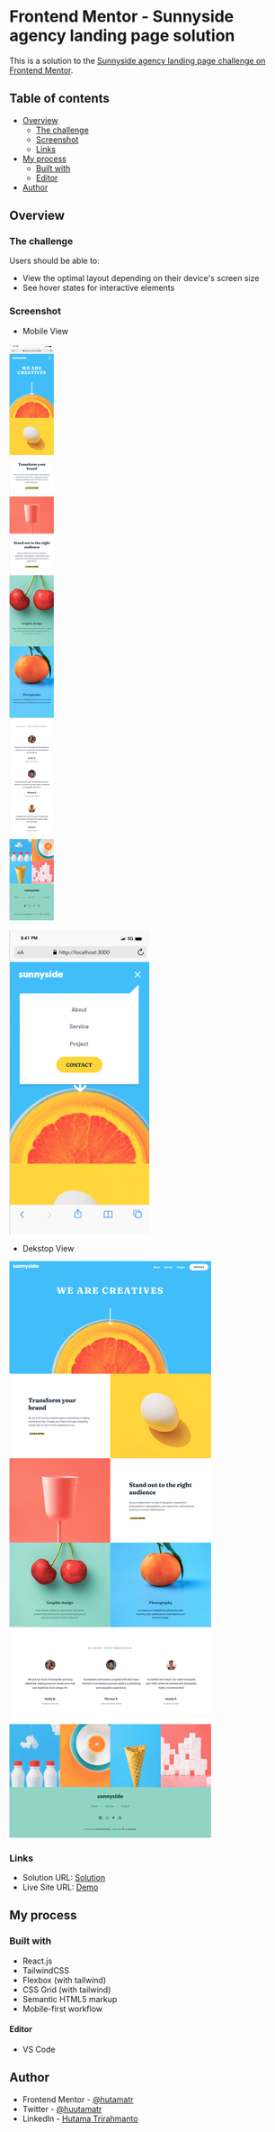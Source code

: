 # Frontend Mentor - Sunnyside agency landing page solution

This is a solution to the [Sunnyside agency landing page challenge on Frontend Mentor](https://www.frontendmentor.io/challenges/sunnyside-agency-landing-page-7yVs3B6ef).

## Table of contents

- [Overview](#overview)
  - [The challenge](#the-challenge)
  - [Screenshot](#screenshot)
  - [Links](#links)
- [My process](#my-process)
  - [Built with](#built-with)
  - [Editor](#editor)
- [Author](#author)

## Overview

### The challenge

Users should be able to:

- View the optimal layout depending on their device's screen size
- See hover states for interactive elements

### Screenshot

- Mobile View

![Screenshot 1](https://github.com/hutamatr/sunnyside-agency-landing-page/blob/master/src/assets/Mobile.png)

![Screenshot 2](https://github.com/hutamatr/sunnyside-agency-landing-page/blob/master/src/assets/Mobile-2.png)

- Dekstop View

![Screenshot 3](https://github.com/hutamatr/sunnyside-agency-landing-page/blob/master/src/assets/Dekstop.png)

### Links

- Solution URL: [Solution](https://www.frontendmentor.io/solutions/responsive-sunnyside-agency-landing-page-with-reactjs-and-tailwindcss-ev8yeuNkK)
- Live Site URL: [Demo](https://sunnyside-agency-htma.netlify.app)

## My process

### Built with

- React.js
- TailwindCSS
- Flexbox (with tailwind)
- CSS Grid (with tailwind)
- Semantic HTML5 markup
- Mobile-first workflow

#### Editor

- VS Code

## Author

- Frontend Mentor - [@hutamatr](https://www.frontendmentor.io/profile/hutamatr)
- Twitter - [@huutamatr](https://twitter.com/huutamatr)
- LinkedIn - [Hutama Trirahmanto](linkedin.com/in/hutama-trirahmanto)
